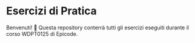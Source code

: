 # Esercizi di Pratica

Benvenuti! 🚀
Questa repository conterrà tutti gli esercizi eseguiti durante il corso WDPT0125 di Epicode.
